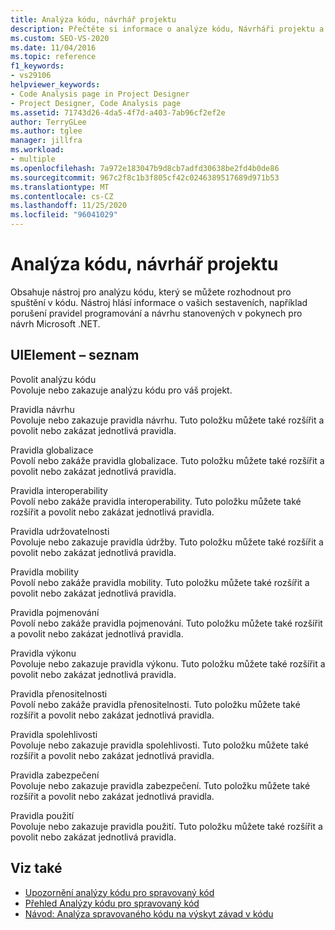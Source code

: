 ```yaml
---
title: Analýza kódu, návrhář projektu
description: Přečtěte si informace o analýze kódu, Návrháři projektu a o tom, jak obsahuje nástroj pro analýzu kódu, který můžete použít ke spuštění ve vašem kódu.
ms.custom: SEO-VS-2020
ms.date: 11/04/2016
ms.topic: reference
f1_keywords:
- vs29106
helpviewer_keywords:
- Code Analysis page in Project Designer
- Project Designer, Code Analysis page
ms.assetid: 71743d26-4da5-4f7d-a403-7ab96cf2ef2e
author: TerryGLee
ms.author: tglee
manager: jillfra
ms.workload:
- multiple
ms.openlocfilehash: 7a972e183047b9d8cb7adfd30638be2fd4b0de86
ms.sourcegitcommit: 967c2f8c1b3f805cf42c0246389517689d971b53
ms.translationtype: MT
ms.contentlocale: cs-CZ
ms.lasthandoff: 11/25/2020
ms.locfileid: "96041029"
---
```

# <a name="code-analysis-project-designer"></a>Analýza kódu, návrhář projektu

Obsahuje nástroj pro analýzu kódu, který se můžete rozhodnout pro spuštění v kódu. Nástroj hlásí informace o vašich sestaveních, například porušení pravidel programování a návrhu stanovených v pokynech pro návrh Microsoft .NET.

## <a name="uielement-list"></a>UIElement – seznam

Povolit analýzu kódu \
Povoluje nebo zakazuje analýzu kódu pro váš projekt.

Pravidla návrhu \
Povoluje nebo zakazuje pravidla návrhu. Tuto položku můžete také rozšířit a povolit nebo zakázat jednotlivá pravidla.

Pravidla globalizace \
Povolí nebo zakáže pravidla globalizace. Tuto položku můžete také rozšířit a povolit nebo zakázat jednotlivá pravidla.

Pravidla interoperability \
Povolí nebo zakáže pravidla interoperability. Tuto položku můžete také rozšířit a povolit nebo zakázat jednotlivá pravidla.

Pravidla udržovatelnosti \
Povoluje nebo zakazuje pravidla údržby. Tuto položku můžete také rozšířit a povolit nebo zakázat jednotlivá pravidla.

Pravidla mobility \
Povolí nebo zakáže pravidla mobility. Tuto položku můžete také rozšířit a povolit nebo zakázat jednotlivá pravidla.

Pravidla pojmenování \
Povolí nebo zakáže pravidla pojmenování. Tuto položku můžete také rozšířit a povolit nebo zakázat jednotlivá pravidla.

Pravidla výkonu \
Povoluje nebo zakazuje pravidla výkonu. Tuto položku můžete také rozšířit a povolit nebo zakázat jednotlivá pravidla.

Pravidla přenositelnosti \
Povolí nebo zakáže pravidla přenositelnosti. Tuto položku můžete také rozšířit a povolit nebo zakázat jednotlivá pravidla.

Pravidla spolehlivosti \
Povoluje nebo zakazuje pravidla spolehlivosti. Tuto položku můžete také rozšířit a povolit nebo zakázat jednotlivá pravidla.

Pravidla zabezpečení \
Povoluje nebo zakazuje pravidla zabezpečení. Tuto položku můžete také rozšířit a povolit nebo zakázat jednotlivá pravidla.

Pravidla použití \
Povoluje nebo zakazuje pravidla použití. Tuto položku můžete také rozšířit a povolit nebo zakázat jednotlivá pravidla.

## <a name="see-also"></a>Viz také

- [Upozornění analýzy kódu pro spravovaný kód](/dotnet/fundamentals/code-analysis/quality-rules/index)
- [Přehled Analýzy kódu pro spravovaný kód](../../code-quality/code-analysis-for-managed-code-overview.md)
- [Návod: Analýza spravovaného kódu na výskyt závad v kódu](../../code-quality/walkthrough-analyzing-managed-code-for-code-defects.md)
